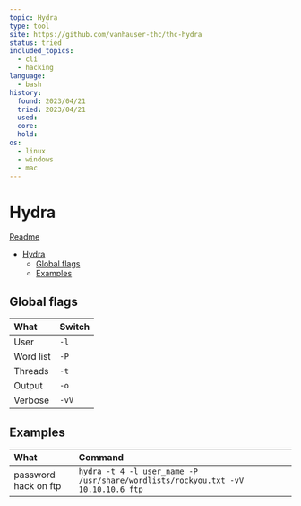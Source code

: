 ```yaml
---
topic: Hydra
type: tool
site: https://github.com/vanhauser-thc/thc-hydra
status: tried
included_topics:
  - cli
  - hacking
language:
  - bash
history:
  found: 2023/04/21
  tried: 2023/04/21
  used:
  core:
  hold:
os:
  - linux
  - windows
  - mac
---
```


# Hydra
[Readme](../../README.md)

- [Hydra](#hydra)
	- [Global flags](#global-flags)
	- [Examples](#examples)


## Global flags

| What      | Switch   |
| :-------- | :------- |
| User      | ```-l``` |
| Word list | ```-P``` |
| Threads   | ```-t``` |
| Output    | ```-o``` |
| Verbose    | ```-vV``` |

## Examples

| What                 | Command                                                                              |
| :------------------- | :----------------------------------------------------------------------------------- |
| password hack on ftp | ```hydra -t 4 -l user_name -P /usr/share/wordlists/rockyou.txt -vV 10.10.10.6 ftp``` |